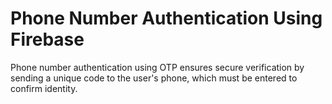# Phone Number Authentication Using Firebase
  Phone number authentication using OTP ensures secure verification by sending a unique code to the user's phone, which must be entered to confirm identity.
